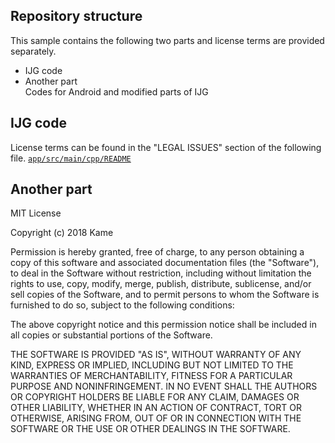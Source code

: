 ## Repository structure  
This sample contains the following two parts and license terms are provided separately.
- IJG code
- Another part  
Codes for Android and modified parts of IJG

## IJG code  
License terms can be found in the "LEGAL ISSUES" section of the following file. 
[`app/src/main/cpp/README`](app/src/main/cpp/README)

## Another part  
MIT License

Copyright (c) 2018 Kame

Permission is hereby granted, free of charge, to any person obtaining a copy
of this software and associated documentation files (the "Software"), to deal
in the Software without restriction, including without limitation the rights
to use, copy, modify, merge, publish, distribute, sublicense, and/or sell
copies of the Software, and to permit persons to whom the Software is
furnished to do so, subject to the following conditions:

The above copyright notice and this permission notice shall be included in all
copies or substantial portions of the Software.

THE SOFTWARE IS PROVIDED "AS IS", WITHOUT WARRANTY OF ANY KIND, EXPRESS OR
IMPLIED, INCLUDING BUT NOT LIMITED TO THE WARRANTIES OF MERCHANTABILITY,
FITNESS FOR A PARTICULAR PURPOSE AND NONINFRINGEMENT. IN NO EVENT SHALL THE
AUTHORS OR COPYRIGHT HOLDERS BE LIABLE FOR ANY CLAIM, DAMAGES OR OTHER
LIABILITY, WHETHER IN AN ACTION OF CONTRACT, TORT OR OTHERWISE, ARISING FROM,
OUT OF OR IN CONNECTION WITH THE SOFTWARE OR THE USE OR OTHER DEALINGS IN THE
SOFTWARE.
